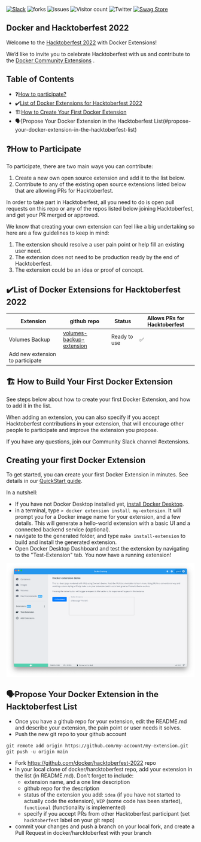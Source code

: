 [![Slack](https://img.shields.io/badge/slack-chat-green.svg)](https://dockercommunity.slack.com/) 
![forks](https://img.shields.io/github/forks/docker/hacktoberfest-2022)
![issues](https://img.shields.io/github/issues/docker/hacktoberfest-2022)
![Visitor count](https://shields-io-visitor-counter.herokuapp.com/badge?page=docker.hacktoberfest-2022)
![Twitter](https://img.shields.io/twitter/follow/docker?style=social)
[![Swag Store](https://img.shields.io/badge/swag%20store-f02e65?style=flat-square)](https://stores.kotisdesign.com/swaggiveaway/redemption_code)


## Docker and Hacktoberfest 2022

Welcome to the [Hacktoberfest 2022](https://hacktoberfest.digitalocean.com/) with Docker Extensions!

We’d like to invite you to celebrate Hacktoberfest with us and contribute to the [Docker Community Extensions](https://www.docker.com/products/extensions/) .


## Table of Contents

- ❓[How to participate?](#how-to-participate)
- ✔️[List of Docker Extensions for Hacktoberfest 2022](#list-of-docker-extensions-for-hacktoberfest-2022)
- 🏗️[How to Create Your First Docker Extension](#how-to-create-your-first-docker-extension)
- 🗣️[Propose Your Docker Extension in the Hacktoberfest List(#propose-your-docker-extension-in-the-hacktoberfest-list)


## ❓How to Participate

To participate, there are two main ways you can contribute:

1. Create a new own open source extension and add it to the list below.
2. Contribute to any of the existing open source extensions listed below that are allowing PRs for Hacktoberfest.

In order to take part in Hacktoberfest, all you need to do is open pull requests on this repo or any of the repos listed below joining Hacktoberfest, and get your PR merged or approved.

We know that creating your own extension can feel like a big undertaking so here are a few guidelines to keep in mind:

1. The extension should resolve a user pain point or help fill an existing user need.
2. The extension does not need to be production ready by the end of Hacktoberfest.
3. The extension could be an idea or proof of concept.

## ✔️List of Docker Extensions for Hacktoberfest 2022

| Extension                        | github repo                                                                    | Status       | Allows PRs for Hacktoberfest |
| -------------------------------- | ------------------------------------------------------------------------------ | ------------ | ---------------------------- |
| Volumes Backup                   | [volumes-backup-extension](https://github.com/docker/volumes-backup-extension) | Ready to use | ✅                           |
| Add new extension to participate |                                                                                |              |                              |


## 🏗️ How to Build Your First Docker Extension

See steps below about how to create your first Docker Extension, and how to add it in the list.

When adding an extension, you can also specify if you accept Hacktoberfest contributions in your extension, that will encourage other people to participate and improve the extension you propose.

If you have any questions, join our Community Slack channel #extensions.


## Creating your first Docker Extension

To get started, you can create your first Docker Extension in minutes. See details in our [QuickStart guide](https://docs.docker.com/desktop/extensions-sdk/quickstart/).

In a nutshell:

- If you have not Docker Desktop installed yet, [install Docker Desktop](https://www.docker.com/products/docker-desktop/).
- in a terminal, type `> docker extension install my-extension`. It will prompt you for a Docker image name for your extension, and a few details. This will generate a hello-world extension with a basic UI and a connected backend service (optional).
- navigate to the generated folder, and type `make install-extension` to build and install the generated extension.
- Open Docker Desktop Dashboard and test the extension by navigating to the "Test-Extension" tab. You now have a running extension!

![First extension](images/init-extension-screenshot.png)

## 🗣️Propose Your Docker Extension in the Hacktoberfest List

- Once you have a github repo for your extension, edit the README.md and describe your extension, the pain point or user needs it solves.
- Push the new git repo to your github account

```
git remote add origin https://github.com/my-account/my-extension.git
git push -u origin main
```

- Fork https://github.com/docker/hacktoberfest-2022 repo
- In your local clone of docker/harcktoberfest repo, add your extension in the list (in README.md). Don't forget to include:
  - extension name, and a one line description
  - github repo for the description
  - status of the extension you add: `idea` (if you have not started to actually code the extension), `WIP` (some code has been started), `functional` (functionality is implemented)
  - specify if you accept PRs from other Hacktoberfest participant (set `hacktoberfest` label on your git repo)
- commit your changes and push a branch on your local fork, and create a Pull Request in docker/harcktoberfest with your branch
